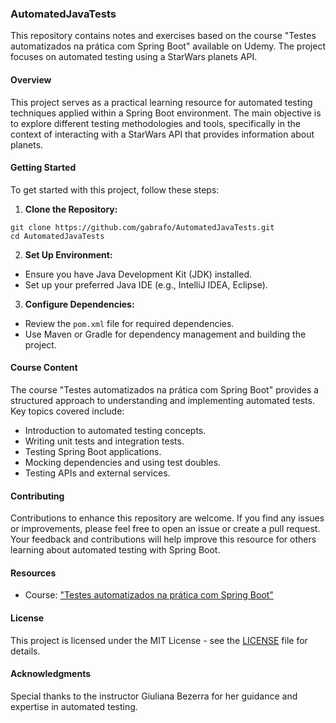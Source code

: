 ### AutomatedJavaTests

This repository contains notes and exercises based on the course "Testes automatizados na prática com Spring Boot" available on Udemy. The project focuses on automated testing using a StarWars planets API.

#### Overview

This project serves as a practical learning resource for automated testing techniques applied within a Spring Boot environment. The main objective is to explore different testing methodologies and tools, specifically in the context of interacting with a StarWars API that provides information about planets.

#### Getting Started

To get started with this project, follow these steps:

1. **Clone the Repository:**
```
git clone https://github.com/gabrafo/AutomatedJavaTests.git
cd AutomatedJavaTests
```

2. **Set Up Environment:**
- Ensure you have Java Development Kit (JDK) installed.
- Set up your preferred Java IDE (e.g., IntelliJ IDEA, Eclipse).

3. **Configure Dependencies:**
- Review the `pom.xml` file for required dependencies.
- Use Maven or Gradle for dependency management and building the project.

#### Course Content

The course "Testes automatizados na prática com Spring Boot" provides a structured approach to understanding and implementing automated tests. Key topics covered include:

- Introduction to automated testing concepts.
- Writing unit tests and integration tests.
- Testing Spring Boot applications.
- Mocking dependencies and using test doubles.
- Testing APIs and external services.

#### Contributing

Contributions to enhance this repository are welcome. If you find any issues or improvements, please feel free to open an issue or create a pull request. Your feedback and contributions will help improve this resource for others learning about automated testing with Spring Boot.

#### Resources

- Course: ["Testes automatizados na prática com Spring Boot"](https://www.udemy.com/course/testes-automatizados-na-pratica-com-spring-boot/)

#### License

This project is licensed under the MIT License - see the [LICENSE](LICENSE) file for details.

#### Acknowledgments

Special thanks to the instructor Giuliana Bezerra for her guidance and expertise in automated testing.
